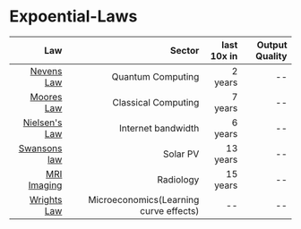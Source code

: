 # Expoential-Laws

| Law        | Sector  | last 10x in  | Output Quality 
| -------------:| -----:| ------:|------:|
| [Nevens Law](https://en.wikipedia.org/wiki/Hartmut_Neven#Neven's_law) | Quantum Computing| 2 years|--|
| [Moores Law](https://en.wikipedia.org/wiki/Moore%27s_law) | Classical Computing| 7 years|--|
| [Nielsen's Law](https://www.nngroup.com/articles/law-of-bandwidth/) | Internet bandwidth| 6 years|--|
| [Swansons law](https://en.wikipedia.org/wiki/Swanson%27s_law) | Solar PV | 13 years|--|
| [MRI Imaging](https://qr.ae/pG7IOv) | Radiology| 15 years|--|
| [Wrights Law](https://en.wikipedia.org/wiki/Experience_curve_effects) | Microeconomics(Learning curve effects)|--|--|

